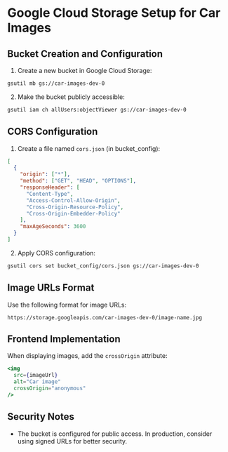 # Google Cloud Storage Setup for Car Images

## Bucket Creation and Configuration

1. Create a new bucket in Google Cloud Storage:
```bash
gsutil mb gs://car-images-dev-0
```

2. Make the bucket publicly accessible:
```bash
gsutil iam ch allUsers:objectViewer gs://car-images-dev-0
```

## CORS Configuration

1. Create a file named `cors.json` (in bucket_config):
```json
[
  {
    "origin": ["*"],
    "method": ["GET", "HEAD", "OPTIONS"],
    "responseHeader": [
      "Content-Type",
      "Access-Control-Allow-Origin",
      "Cross-Origin-Resource-Policy",
      "Cross-Origin-Embedder-Policy"
    ],
    "maxAgeSeconds": 3600
  }
]
```

2. Apply CORS configuration:
```bash
gsutil cors set bucket_config/cors.json gs://car-images-dev-0
```

## Image URLs Format

Use the following format for image URLs:
```
https://storage.googleapis.com/car-images-dev-0/image-name.jpg
```

## Frontend Implementation

When displaying images, add the `crossOrigin` attribute:
```jsx
<img 
  src={imageUrl} 
  alt="Car image" 
  crossOrigin="anonymous"
/>
```

## Security Notes

- The bucket is configured for public access. In production, consider using signed URLs for better security.
